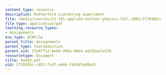 ```yaml
---
content_type: resource
description: Rutherford scattering experiment
file: /media/courses/22-101-applied-nuclear-physics-fall-2003/2f39385cc851fcd7ae6dfa594fed8e43_hw503.pdf
file_type: application/pdf
learning_resource_types:
- Assignments
ocw_type: OCWFile
parent_title: Assignments
parent_type: CourseSection
parent_uid: 17e8ff12-6e84-284a-09e4-aa15bea7a139
resourcetype: Document
title: hw503.pdf
uid: 2f39385c-c851-fcd7-ae6d-fa594fed8e43
---
```

